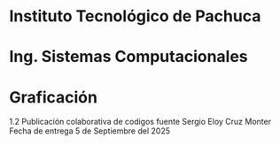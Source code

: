 # Instituto Tecnológico de Pachuca
# Ing. Sistemas Computacionales
# Graficación 
1.2 Publicación colaborativa de codigos fuente 
Sergio Eloy Cruz Monter
Fecha de entrega 5 de Septiembre del 2025
